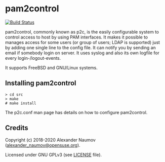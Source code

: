# pam2control
[![Build Status](https://travis-ci.org/alexander-naumov/pam2control.svg?branch=master)](https://travis-ci.org/alexander-naumov/pam2control)

pam2control, commonly known as p2c, is the easily configurable system to
control access to host by using PAM interfaces.
It makes it possible to manages access for some users (or group of users;
LDAP is supported) just by adding one single line to the config file.
It can notify you by sending an email if somebody login on server.
It uses syslog and also its own logfile for every login-/logout-events.

It supports FreeBSD and GNU/Linux systems.

## Installing pam2control
```
> cd src
> make
# make install
```
The p2c.conf man page has details on how to configure pam2control.

## Credits

Copyright (c) 2018-2020 Alexander Naumov (alexander_naumov@opensuse.org).

Licensed under GNU GPLv3 (see [LICENSE](https://github.com/alexander-naumov/pam2control/blob/master/LICENSE) file).

